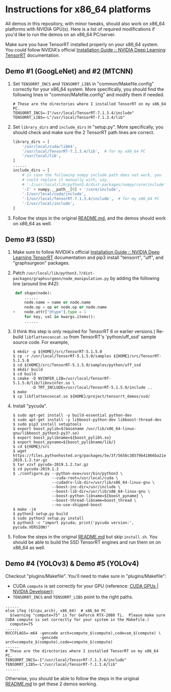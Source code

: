 # Instructions for x86_64 platforms

All demos in this repository, with minor tweaks, should also work on x86_64 platforms with NVIDIA GPU(s).  Here is a list of required modifications if you'd like to run the demos on an x86_64 PC/server.


Make sure you have TensorRT installed properly on your x86_64 system.  You could follow NVIDIA's official [Installation Guide :: NVIDIA Deep Learning TensorRT](https://docs.nvidia.com/deeplearning/tensorrt/install-guide/index.html) documentation.

Demo #1 (GoogLeNet) and #2 (MTCNN)
----------------------------------

1. Set `TENSORRT_INCS` and `TENSORRT_LIBS` in "common/Makefile.config" correctly for your x86_64 system.  More specifically, you should find the following lines in "common/Mafefile.config" and modify them if needed.

   ```
   # These are the directories where I installed TensorRT on my x86_64 PC.
   TENSORRT_INCS=-I"/usr/local/TensorRT-7.1.3.4/include"
   TENSORRT_LIBS=-L"/usr/local/TensorRT-7.1.3.4/lib"
   ```

2. Set `library_dirs` and `include_dirs` in "setup.py".  More specifically, you should check and make sure the 2 TensorRT path lines are correct.

   ```python
   library_dirs = [
       '/usr/local/cuda/lib64',
       '/usr/local/TensorRT-7.1.3.4/lib',  # for my x86_64 PC
       '/usr/local/lib',
   ]
   ......
   include_dirs = [
       # in case the following numpy include path does not work, you
       # could replace it manually with, say,
       # '-I/usr/local/lib/python3.6/dist-packages/numpy/core/include',
       '-I' + numpy.__path__[0] + '/core/include',
       '-I/usr/local/cuda/include',
       '-I/usr/local/TensorRT-7.1.3.4/include',  # for my x86_64 PC
       '-I/usr/local/include',
   ]
   ```

3. Follow the steps in the original [README.md](https://github.com/jkjung-avt/tensorrt_demos/blob/master/README.md), and the demos should work on x86_64 as well.

Demo #3 (SSD)
-------------

1. Make sure to follow NVIDIA's official [Installation Guide :: NVIDIA Deep Learning TensorRT](https://docs.nvidia.com/deeplearning/tensorrt/install-guide/index.html) documentation and pip3 install "tensorrt", "uff", and "graphsurgeon" packages.

2. Patch `/usr/local/lib/python3.?/dist-packages/graphsurgeon/node_manipulation.py` by adding the following line (around line #42):

   ```python
    def shape(node):
        ......
        node.name = name or node.name
        node.op = op or node.op or node.name
   +    node.attr["dtype"].type = 1
        for key, val in kwargs.items():
        ......
   ```
3. (I think this step is only required for TensorRT 6 or earlier versions.)  Re-build `libflattenconcat.so` from TensorRT's 'python/uff_ssd' sample source code.  For example,

   ```shell
   $ mkdir -p ${HOME}/src/TensorRT-5.1.5.0
   $ cp -r /usr/local/TensorRT-5.1.5.0/samples ${HOME}/src/TensorRT-5.1.5.0
   $ cd ${HOME}/src/TensorRT-5.1.5.0/samples/python/uff_ssd
   $ mkdir build
   $ cd build
   $ cmake -D NVINFER_LIB=/usr/local/TensorRT-5.1.5.0/lib/libnvinfer.so \
           -D TRT_INCLUDE=/usr/local/TensorRT-5.1.5.0/include ..
   $ make
   $ cp libflattenconcat.so ${HOME}/project/tensorrt_demos/ssd/
   ```

4. Install "pycuda".

   ```shell
   $ sudo apt-get install -y build-essential python-dev
   $ sudo apt-get install -y libboost-python-dev libboost-thread-dev
   $ sudo pip3 install setuptools
   $ export boost_pylib=$(basename /usr/lib/x86_64-linux-gnu/libboost_python3-py3?.so)
   $ export boost_pylibname=${boost_pylib%.so}
   $ export boost_pyname=${boost_pylibname/lib/}
   $ cd ${HOME}/src
   $ wget https://files.pythonhosted.org/packages/5e/3f/5658c38579b41866ba21ee1b5020b8225cec86fe717e4b1c5c972de0a33c/pycuda-2019.1.2.tar.gz
   $ tar xzvf pycuda-2019.1.2.tar.gz
   $ cd pycuda-2019.1.2
   $ ./configure.py --python-exe=/usr/bin/python3 \
                    --cuda-root=/usr/local/cuda \
                    --cudadrv-lib-dir=/usr/lib/x86_64-linux-gnu \
                    --boost-inc-dir=/usr/include \
                    --boost-lib-dir=/usr/lib/x86_64-linux-gnu \
                    --boost-python-libname=${boost_pyname} \
                    --boost-thread-libname=boost_thread \
                    --no-use-shipped-boost
   $ make -j4
   $ python3 setup.py build
   $ sudo python3 setup.py install
   $ python3 -c "import pycuda; print('pycuda version:', pycuda.VERSION)"
   ```

5. Follow the steps in the original [README.md](https://github.com/jkjung-avt/tensorrt_demos/blob/master/README.md) but skip `install.sh`.  You should be able to build the SSD TensorRT engines and run them on on x86_64 as well.

Demo #4 (YOLOv3) & Demo #5 (YOLOv4)
-----------------------------------

Checkout "plugins/Makefile".  You'll need to make sure in "plugins/Makefile":

* CUDA `compute` is set correctly for your GPU (reference: [CUDA GPUs | NVIDIA Developer]());
* `TENSORRT_INCS` and `TENSORRT_LIBS` point to the right paths.

```
......
else ifeq ($(cpu_arch), x86_64)  # x86_64 PC
  $(warning "compute=75" is for GeForce RTX-2080 Ti.  Please make sure CUDA compute is set correctly for your system in the Makefile.)
  compute=75
......
NVCCFLAGS=-m64 -gencode arch=compute_$(compute),code=sm_$(compute) \
               -gencode arch=compute_$(compute),code=compute_$(compute)
......
# These are the directories where I installed TensorRT on my x86_64 PC.
TENSORRT_INCS=-I"/usr/local/TensorRT-7.1.3.4/include"
TENSORRT_LIBS=-L"/usr/local/TensorRT-7.1.3.4/lib"
......
```

Otherwise, you should be able to follow the steps in the original [README.md](https://github.com/jkjung-avt/tensorrt_demos/blob/master/README.md) to get these 2 demos working.
